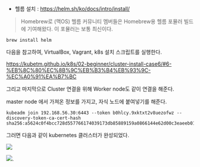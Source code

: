 - 헬름 설치 : https://helm.sh/ko/docs/intro/install/


> Homebrew로 (맥OS)
헬름 커뮤니티 멤버들은 Homebrew용 헬름 포뮬러 빌드에 기여해왔다. 이 포뮬러는 보통 최신이다.

```
brew install helm
```

다음을 참고하여, VirtualBox, Vagrant, k8s 설치 스크립트를 실행한다.

https://kubetm.github.io/k8s/02-beginner/cluster-install-case6/#6-%EB%8C%80%EC%8B%9C%EB%B3%B4%EB%93%9C-%EC%A0%91%EA%B7%BC

그리고 마지막으로 Cluster 연결을 위해 Worker node도 같이 연결을 해준다.

master node 에서 가져온 정보를 가지고, 자식 노드에 붙여넣기를 해준다.

```
kubeadm join 192.168.56.30:6443 --token b0hlcy.9xktxt2v8uezofwz --discovery-token-ca-cert-hash sha256:a5624c0f4bcc728d557766174039173db85889159a0866144e62d00c3eaeeb01
```

그러면 다음과 같이 kubernetes 클러스터가 완성되었다.

![](/images/2024-07-31-14-04-37.png)


![](/images/2024-07-31-14-18-25.png).
